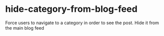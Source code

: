 # hide-category-from-blog-feed
Force users to navigate to a category in order to see the post. Hide it from the main blog feed
